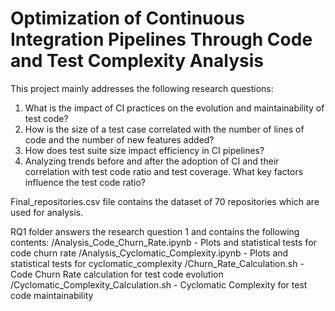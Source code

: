 # Optimization of Continuous Integration Pipelines Through Code and Test Complexity Analysis

This project mainly addresses the following research questions:
1. What is the impact of CI practices on the evolution and maintainability of test code?
2. How is the size of a test case correlated with the number of lines of code and the number of new
features added?
3. How does test suite size impact efficiency in CI pipelines?
4. Analyzing trends before and after the adoption of CI and their correlation with test code ratio and
test coverage. What key factors influence the test code ratio?

Final_repositories.csv file contains the dataset of 70 repositories which are used for analysis.

RQ1 folder answers the research question 1 and contains the following contents:
/Analysis_Code_Churn_Rate.ipynb - Plots and statistical tests for code churn rate
/Analysis_Cyclomatic_Complexity.ipynb - Plots and statistical tests for cyclomatic_complexity
/Churn_Rate_Calculation.sh - Code Churn Rate calculation for test code evolution
/Cyclomatic_Complexity_Calculation.sh - Cyclomatic Complexity for test code maintainability


